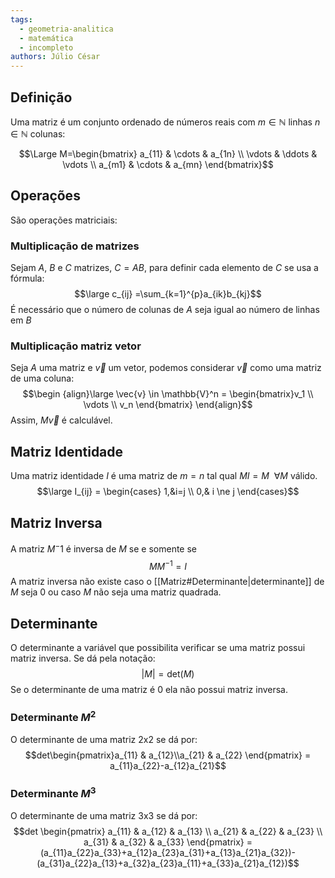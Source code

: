 ```yaml
---
tags:
  - geometria-analitica
  - matemática
  - incompleto
authors: Júlio César
---
```

## Definição

Uma matriz é um conjunto ordenado de números reais com  $m \in \mathbb{N}$ linhas $n \in \mathbb{N}$ colunas:

$$\Large M=\begin{bmatrix}
a_{11} & \cdots & a_{1n} \\ \vdots & \ddots & \vdots \\ a_{m1} & \cdots & a_{mn}
\end{bmatrix}$$

## Operações

São operações matriciais:
### Multiplicação de matrizes
Sejam $A$, $B$ e $C$ matrizes, $C = AB$, para definir cada elemento de $C$ se usa a fórmula:
$$\large c_{ij} =\sum_{k=1}^{p}a_{ik}b_{kj}$$
 É necessário que o número de colunas de $A$ seja igual ao número de linhas em $B$
### Multiplicação matriz vetor
Seja $A$ uma matriz e $\vec{v}$ um vetor, podemos considerar $\vec{v}$ como uma matriz de uma coluna:
$$\begin {align}\large \vec{v} \in \mathbb{V}^n = \begin{bmatrix}v_1 \\ \vdots \\ v_n \end{bmatrix} \end{align}$$
Assim, $M\vec{v}$ é calculável.
## Matriz Identidade

Uma matriz identidade $I$ é uma matriz de $m = n$ tal qual $MI = M\ \ \forall M$ válido.
$$\large I_{ij} = \begin{cases}
1,&i=j \\ 0,& i \ne j
\end{cases}$$
## Matriz Inversa

A matriz $M^-1$ é inversa de $M$ se e somente se
$$M M^{-1} = I$$
A matriz inversa não existe caso o [[Matriz#Determinante|determinante]] de $M$ seja 0 ou caso $M$ não seja uma matriz quadrada.
## Determinante

O determinante a variável que possibilita verificar se uma matriz possui matriz inversa. Se dá pela notação:
$$|M| = \text{det}(M)$$
Se o determinante de uma matriz é 0 ela não possui matriz inversa.
### Determinante $M^2$
O determinante de uma matriz 2x2 se dá por:$$det\begin{pmatrix}a_{11} & a_{12}\\a_{21} & a_{22} \end{pmatrix} = a_{11}a_{22}-a_{12}a_{21}$$
### Determinante $M^3$
O determinante de uma matriz 3x3 se dá por:$$det
\begin{pmatrix}
a_{11} & a_{12} & a_{13}  \\
a_{21} & a_{22} & a_{23}  \\
a_{31} & a_{32} & a_{33}
\end{pmatrix} = (a_{11}a_{22}a_{33}+a_{12}a_{23}a_{31}+a_{13}a_{21}a_{32})-(a_{31}a_{22}a_{13}+a_{32}a_{23}a_{11}+a_{33}a_{21}a_{12})$$ 
